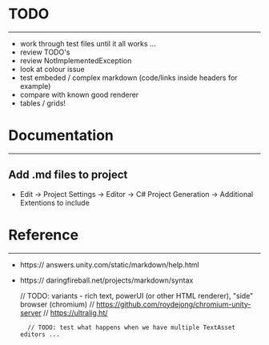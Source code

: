 # TODO
------------------------------------------------------------------------------

* work through test files until it all works ...
* review TODO's
* review NotImplementedException
* look at colour issue
* test embeded / complex markdown (code/links inside headers for example)
* compare with known good renderer
* tables / grids!

# Documentation
------------------------------------------------------------------------------

## Add .md files to project

* Edit -> Project Settings -> Editor -> C# Project Generation -> Additional Extentions to include



# Reference
------------------------------------------------------------------------------



* https:// answers.unity.com/static/markdown/help.html
* https:// daringfireball.net/projects/markdown/syntax


    // TODO: variants - rich text, powerUI (or other HTML renderer), "side" browser (chromium)
    //          https://github.com/roydejong/chromium-unity-server
    //          https://ultralig.ht/

        // TODO: test what happens when we have multiple TextAsset editors ...
